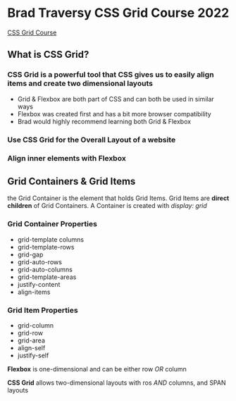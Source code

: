 # Brad Traversy CSS Grid Course 2022
[CSS Grid Course](https://www.youtube.com/watch?v=0xMQfnTU6ooo)

## What is CSS Grid?

### CSS Grid is a powerful tool that CSS gives us to easily align items and create two dimensional layouts

- Grid & Flexbox are both part of CSS and can both be used in similar ways
- Flexbox was created first and has a bit more browser compatibility
- Brad would highly recommend learning both Grid & Flexbox

### Use CSS Grid for the Overall Layout of a website
### Align inner elements with Flexbox

## Grid Containers & Grid Items
the Grid Container is the element that holds Grid Items. Grid Items are **direct children** of Grid Containers. A Container is created with _display: grid_

### Grid Container Properties
- grid-template columns
- grid-template-rows
- grid-gap
- grid-auto-rows
- grid-auto-columns
- grid-template-areas
- justify-content
- align-items

### Grid Item Properties
- grid-column
- grid-row
- grid-area
- align-self
- justify-self

**Flexbox** is one-dimensional and can be either row _OR_ column

**CSS Grid** allows two-dimensional layouts with ros _AND_ columns, and SPAN layouts
